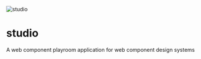 ![studio](https://user-images.githubusercontent.com/8377369/184551761-8ee9ed74-9b10-4d4e-bf8c-e5cc7fd46892.png)


# studio
A web component playroom application for web component design systems

